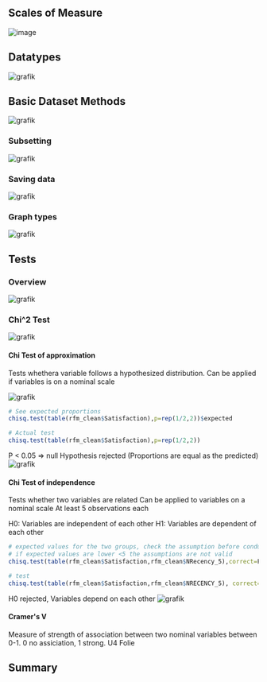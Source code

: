 ## Scales of Measure
![image](https://user-images.githubusercontent.com/25742415/196103314-00a41e51-c6dd-4ca1-a771-fe464ffc6281.png)

## Datatypes
![grafik](https://user-images.githubusercontent.com/25742415/208246240-e19c12ed-525e-43ef-93d3-c396758900db.png)

## Basic Dataset Methods
![grafik](https://user-images.githubusercontent.com/25742415/208249310-0aee88cb-de3d-4738-89f4-ab3f5d5fa1de.png)

### Subsetting
![grafik](https://user-images.githubusercontent.com/25742415/208249371-173b0b53-705f-4640-b5c7-cbbdbdffd7ac.png)

### Saving data
![grafik](https://user-images.githubusercontent.com/25742415/208249434-609e7812-9aa1-47b7-af5b-79320a370bf9.png)

### Graph types
![grafik](https://user-images.githubusercontent.com/25742415/208249468-ccdda1bc-9cd9-4bd5-ae4f-a0d46f397708.png)

## Tests
### Overview
![grafik](https://user-images.githubusercontent.com/25742415/208253680-922c3f6c-f4be-4602-8e77-42e5ab582555.png)

### Chi^2 Test
![grafik](https://user-images.githubusercontent.com/25742415/208253697-c214c7b3-e4c6-482e-a110-7bfcde304205.png)

#### Chi Test of approximation
Tests whethera variable follows a hypothesized distribution.
Can be applied if variables is on a nominal scale

![grafik](https://user-images.githubusercontent.com/25742415/208253744-d0466350-a83c-4f2b-865b-43e1ad3ad042.png)

```R
# See expected proportions
chisq.test(table(rfm_clean$Satisfaction),p=rep(1/2,2))$expected

# Actual test
chisq.test(table(rfm_clean$Satisfaction),p=rep(1/2,2))
```
P < 0.05 => null Hypothesis rejected (Proportions are equal as the predicted)
![grafik](https://user-images.githubusercontent.com/25742415/208253809-3052a4e3-2559-4eb5-b110-5e1583ad98ce.png)

#### Chi Test of independence
Tests whether two variables are related
Can be applied to variables on a nominal scale
At least 5 observations each

H0: Variables are independent of each other
H1: Variables are dependent of each other
```R
# expected values for the two groups, check the assumption before conducting test
# if expected values are lower <5 the assumptions are not valid
chisq.test(table(rfm_clean$Satisfaction,rfm_clean$NRecency_5),correct=F)$expected

# test
chisq.test(table(rfm_clean$Satisfaction,rfm_clean$NRECENCY_5), correct=F)
```
H0 rejected, Variables depend on each other
![grafik](https://user-images.githubusercontent.com/25742415/208254140-c6d52852-da17-4efe-9a08-eb00cc563323.png)

#### Cramer's V
Measure of strength of association between two nominal variables between 0-1. 0 no assiciation, 1 strong.
U4 Folie

## Summary

